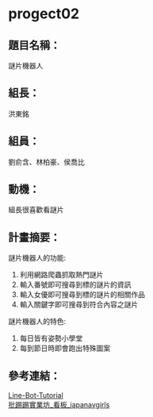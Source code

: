 # progect02

## 題目名稱：
謎片機器人

## 組長：
洪東銘

## 組員：
劉俞含、林柏豪、侯喬比

## 動機：
組長很喜歡看謎片

## 計畫摘要：
謎片機器人的功能:
1. 利用網路爬蟲抓取熱門謎片
2. 輸入番號即可搜尋到標的謎片的資訊
3. 輸入女優即可搜尋到標的謎片的相關作品
4. 輸入關鍵字即可搜尋到符合內容之謎片

謎片機器人的特色:
1. 每日皆有姿勢小學堂
2. 每到節日時即會跑出特殊圖案

## 參考連結：
[Line-Bot-Tutorial](https://github.com/twtrubiks/line-bot-tutorial) <br />
[批踢踢實業坊_看板_japanavgirls](https://www.ptt.cc/bbs/japanavgirls/index.html)



